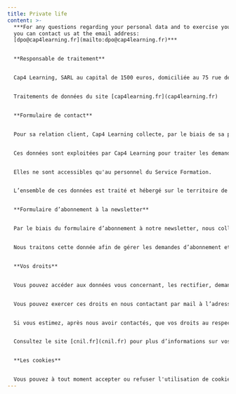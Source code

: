 ```yaml
---
title: Private life
content: >-
  ***For any questions regarding your personal data and to exercise your rights,
  you can contact us at the email address:
  [dpo@cap4learning.fr](mailto:dpo@cap4learning.fr)***


  **Responsable de traitement** 


  Cap4 Learning, SARL au capital de 1500 euros, domiciliée au 75 rue de Richelieu 75002 Paris.


  Traitements de données du site [cap4learning.fr](cap4learning.fr)


  **Formulaire de contact**


  Pour sa relation client, Cap4 Learning collecte, par le biais de sa page de contact, les données à caractère personnel suivantes : Nom, Email, et Message personnel.


  Ces données sont exploitées par Cap4 Learning pour traiter les demandes adressées via la page de contact du site Web . Elles sont conservées 2 ans à compter de leur collecte ou du dernier acte positif de la part de la personne concernée.


  Elles ne sont accessibles qu'au personnel du Service Formation.


  L’ensemble de ces données est traité et hébergé sur le territoire de l’Union européenne.


  **Formulaire d’abonnement à la newsletter**


  Par le biais du formulaire d’abonnement à notre newsletter, nous collectons l'email.


  Nous traitons cette donnée afin de gérer les demandes d’abonnement et l’envoi de notre newsletter. L'email est conservé pendant toute la durée de votre abonnement puis 1 an à compter de votre désabonnement.


  **Vos droits**


  Vous pouvez accéder aux données vous concernant, les rectifier, demander leur effacement ou exercer votre droit à la limitation du traitement de vos données.


  Vous pouvez exercer ces droits en nous contactant par mail à l’adresse dpo@cap4learning.com ou bien en adressant votre demande à Cap4Learning par courrier : 75 rue de Richelieu 75002 Paris. Une preuve de votre identité pourra vous être demandée.


  Si vous estimez, après nous avoir contactés, que vos droits au respect de la vie privée ne sont pas respectés, vous pouvez adresser une réclamation à la CNIL.


  Consultez le site [cnil.fr](cnil.fr) pour plus d’informations sur vos droits.


  **Les cookies**


  Vous pouvez à tout moment accepter ou refuser l'utilisation de cookies sur le site cap4Learning.com.
---
```

